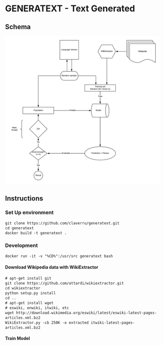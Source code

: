 # GENERATEXT - Text Generated

## Schema

![schema](https://github.com/claverru/generatext/blob/master/Scheme.png)

## Instructions

### Set Up environment

````
git clone https://github.com/claverru/generatext.git
cd generatext
docker build -t generatext .
````

### Development

````
docker run -it -v "%CD%":/usr/src generatext bash
````

#### Download Wikipedia data with WikiExtractor

````
# apt-get install git
git clone https://github.com/attardi/wikiextractor.git
cd wikiextractor
python setup.py install
cd .. 
# apt-get install wget
# eswiki, enwiki, itwiki, etc 
wget http://download.wikimedia.org/eswiki/latest/eswiki-latest-pages-articles.xml.bz2
WikiExtractor.py -cb 250K -o extracted itwiki-latest-pages-articles.xml.bz2
````

#### Train Model
````
````
